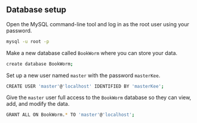 ## Database setup
Open the MySQL command-line tool and log in as the root user using your password.

```sh
mysql -u root -p
```
Make a new database called `BookWorm` where you can store your data.

```sh
create database BookWorm;
```
Set up a new user named `master` with the password `masterKee`.

```sh
CREATE USER 'master'@'localhost' IDENTIFIED BY 'masterKee';
```

Give the `master` user full access to the `BookWorm` database so they can view, add, and modify the data.

```sh
GRANT ALL ON BookWorm.* TO 'master'@'localhost';
```